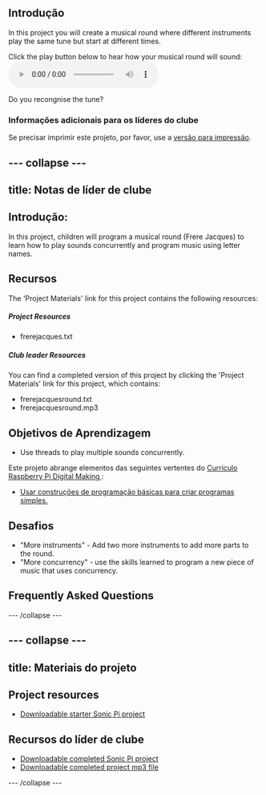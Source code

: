 ## Introdução

In this project you will create a musical round where different instruments play the same tune but start at different times.

<div id="audio-preview" class="pdf-hidden">
  Click the play button below to hear how your musical round will sound: <audio controls preload> <source src="resources/frerejacquesround.mp3" type="audio/mpeg"> Your browser does not support the <code>audio</code> element. </audio>
</div>

Do you recongnise the tune?

### Informações adicionais para os líderes do clube

Se precisar imprimir este projeto, por favor, use a [versão para impressão](https://projects.raspberrypi.org/en/projects/musical-round/print).

## \--- collapse \---

## title: Notas de líder de clube

## Introdução:

In this project, children will program a musical round (Frere Jacques) to learn how to play sounds concurrently and program music using letter names.

## Recursos

The 'Project Materials' link for this project contains the following resources:

##### Project Resources

* frerejacques.txt

##### Club leader Resources

You can find a completed version of this project by clicking the 'Project Materials' link for this project, which contains:

* frerejacquesround.txt
* frerejacquesround.mp3

## Objetivos de Aprendizagem

* Use threads to play multiple sounds concurrently.

Este projeto abrange elementos das seguintes vertentes do [ Curriculo Raspberry Pi Digital Making ](http://rpf.io/curriculum):

* [Usar construções de programação básicas para criar programas simples.](https://www.raspberrypi.org/curriculum/programming/creator)

## Desafios

* "More instruments" - Add two more instruments to add more parts to the round.
* "More concurrency" - use the skills learned to program a new piece of music that uses concurrency.

## Frequently Asked Questions

\--- /collapse \---

## \--- collapse \---

## title: Materiais do projeto

## Project resources

* [Downloadable starter Sonic Pi project](resources/frerejacques.txt)

## Recursos do líder de clube

* [Downloadable completed Sonic Pi project](resources/frerejacquesround.txt)
* [Downloadable completed project mp3 file](resources/frerejacquesround.mp3)

\--- /collapse \---